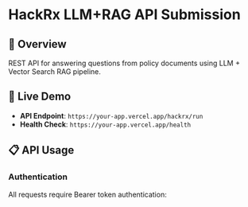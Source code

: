 # HackRx LLM+RAG API Submission

## 🎯 Overview
REST API for answering questions from policy documents using LLM + Vector Search RAG pipeline.

## 🚀 Live Demo
- **API Endpoint**: `https://your-app.vercel.app/hackrx/run`
- **Health Check**: `https://your-app.vercel.app/health`

## 📋 API Usage

### Authentication
All requests require Bearer token authentication:
